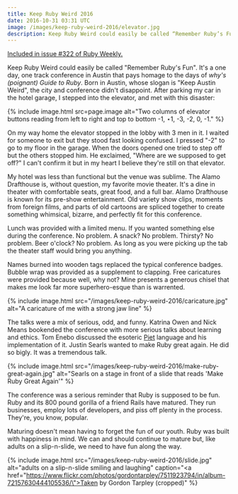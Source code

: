 ```yaml
---
title: Keep Ruby Weird 2016
date: 2016-10-31 03:31 UTC
image: /images/keep-ruby-weird-2016/elevator.jpg
description: Keep Ruby Weird could easily be called “Remember Ruby’s Fun”. It’s a one day, one track conference in Austin that pays homage to the days of why’s (poignant) Guide to Ruby. Born in Austin, whose sl...
---
```


<div class="panel callout">
  <a href="http://rubyweekly.com/issues/322">Included in issue #322 of Ruby Weekly.</a>
</div>

Keep Ruby Weird could easily be called "Remember Ruby's Fun".
It's a one day, one track conference in Austin that pays homage to the days of _why's (poignant) Guide to Ruby_.
Born in Austin, whose slogan is "Keep Austin Weird", the city and conference didn't disappoint.
After parking my car in the hotel garage, I stepped into the elevator, and met with this disaster:

{% include image.html src=page.image alt="Two columns of elevator buttons reading from left to right and top to bottom -1, ⋆1, -3, -2, 0, -1." %}

On my way home the elevator stopped in the lobby with 3 men in it.
I waited for someone to exit but they stood fast looking confused.
I pressed "-2" to go to my floor in the garage.
When the doors opened one tried to step off but the others stopped him.
He exclaimed, "Where are we supposed to get off?"
I can't confirm it but in my heart I believe they're still on that elevator.

<!--more-->

My hotel was less than functional but the venue was sublime.
The Alamo Drafthouse is, without question, my favorite movie theater.
It's a dine in theater with comfortable seats, great food, and a full bar.
Alamo Drafthouse is known for its pre-show entertainment.
Old variety show clips, moments from foreign films, and parts of old cartoons are spliced together to create something whimsical, bizarre, and perfectly fit for this conference.

Lunch was provided with a limited menu.
If you wanted something else during the conference. No problem.
A snack? No problem.
Thirsty? No problem.
Beer o'clock? No problem.
As long as you were picking up the tab the theater staff would bring you anything.

Names burned into wooden tags replaced the typical conference badges.
Bubble wrap was provided as a supplement to clapping.
Free caricatures were provided because well, why not?
Mine presents a generous chisel that makes me look far more superhero-esque than is warrented.

{% include image.html src="/images/keep-ruby-weird-2016/caricature.jpg" alt="A caricature of me with a strong jaw line" %}

The talks were a mix of serious, odd, and funny.
Katrina Owen and Nick Means bookended the conference with more serious talks about learning and ethics.
Tom Enebo discussed the esoteric [Piet] language and his implementation of it.
Justin Searls wanted to make Ruby great again.
He did so bigly.
It was a tremendous talk.

{% include image.html src="/images/keep-ruby-weird-2016/make-ruby-great-again.jpg" alt="Searls on a stage in front of a slide that reads 'Make Ruby Great Again'" %}

The conference was a serious reminder that Ruby is supposed to be fun.
Ruby and its 800 pound gorilla of a friend Rails have matured.
They run businesses, employ lots of developers, and piss off plenty in the process.
They're, you know, popular.

Maturing doesn't mean having to forget the fun of our youth.
Ruby was built with happiness in mind.
We can and should continue to mature but, like adults on a slip-n-slide, we need to have fun along the way.

{% include image.html src="/images/keep-ruby-weird-2016/slide.jpg" alt="adults on a slip-n-slide smiling and laughing" caption="<a href=\"https://www.flickr.com/photos/gordontarpley/7511923794/in/album-72157630444105536/\">Taken by Gordon Tarpley</a> (cropped)" %}

[Piet]: http://www.dangermouse.net/esoteric/piet.html
